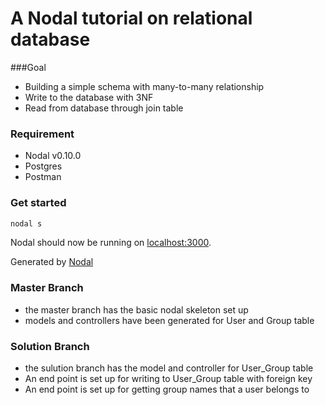 # A Nodal tutorial on relational database

###Goal
* Building a simple schema with many-to-many relationship
* Write to the database with 3NF
* Read from database through join table

### Requirement
* Nodal v0.10.0
* Postgres
* Postman

### Get started

```sh
nodal s
```

Nodal should now be running on [localhost:3000](http://localhost:3000/).

Generated by [Nodal](http://nodaljs.com)

### Master Branch

* the master branch has the basic nodal skeleton set up
* models and controllers have been generated for User and Group table

### Solution Branch

* the sulution branch has the model and controller for User_Group table
* An end point is set up for writing to User_Group table with foreign key
* An end point is set up for getting group names that a user belongs to
